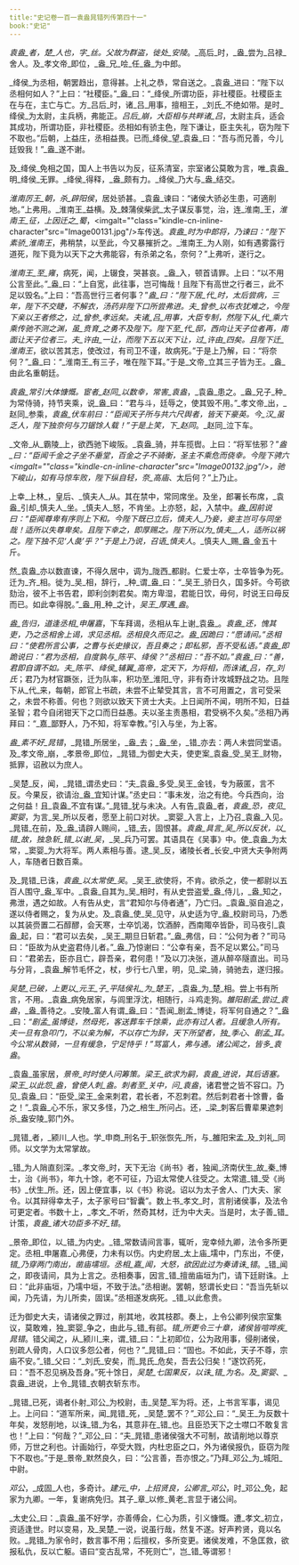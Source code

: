 ```yaml
---
title:"史记卷一百一袁盎晁错列传第四十一"
book:"史记"
---
```

_袁盎_者，_楚_人也，字_丝_。父故为群盗，徙处_安陵_。_高后_时，_盎_尝为_吕禄_舍人。及_孝文帝_即位，_盎_兄_哙_任_盎_为中郎。

_绛侯_为丞相，朝罢趋出，意得甚。上礼之恭，常自送之。_袁盎_进曰：“陛下以丞相何如人？”上曰：“社稷臣。”_盎_曰：“_绛侯_所谓功臣，非社稷臣。社稷臣主在与在，主亡与亡。方_吕后_时，诸_吕_用事，擅相王，_刘氏_不绝如带。是时_绛侯_为太尉，主兵柄，弗能正。_吕后_崩，大臣相与共畔诸_吕_，太尉主兵，适会其成功，所谓功臣，非社稷臣。丞相如有骄主色，陛下谦让，臣主失礼，窃为陛下不取也。”后朝，上益庄，丞相益畏。已而_绛侯_望_袁盎_曰：“吾与而兄善，今儿廷毁我！”_盎_遂不谢。

及_绛侯_免相之国，国人上书告以为反，征系清室，宗室诸公莫敢为言，唯_袁盎_明_绛侯_无罪。_绛侯_得释，_盎_颇有力。_绛侯_乃大与_盎_结交。

_淮南厉王_朝，杀_辟阳侯_，居处骄甚。_袁盎_谏曰：“诸侯大骄必生患，可適削地。”上弗用。_淮南王_益横。及_棘蒲侯柴武_太子谋反事觉，治，连_淮南_王，_淮南王_征，上因迁之_蜀_，<imgalt=""class="kindle-cn-inline-character"src="Image00131.jpg"/>车传送。_袁盎_时为中郎将，乃谏曰：“陛下素骄_淮南王_，弗稍禁，以至此，今又暴摧折之。_淮南王_为人刚，如有遇雾露行道死，陛下竟为以天下之大弗能容，有杀弟之名，奈何？”上弗听，遂行之。

_淮南王_至_雍_，病死，闻，上辍食，哭甚哀。_盎_入，顿首请罪。上曰：“以不用公言至此。”_盎_曰：“上自宽，此往事，岂可悔哉！且陛下有高世之行者三，此不足以毁名。”上曰：“吾高世行三者何事？”_盎_曰：“陛下居_代_时，太后尝病，三年，陛下不交睫，不解衣，汤药非陛下口所尝弗进。夫_曾参_以布衣犹难之，今陛下亲以王者修之，过_曾参_孝远矣。夫诸_吕_用事，大臣专制，然陛下从_代_乘六乘传驰不测之渊，虽_贲育_之勇不及陛下。陛下至_代_邸，西向让天子位者再，南面让天子位者三。夫_许由_一让，而陛下五以天下让，过_许由_四矣。且陛下迁_淮南王_，欲以苦其志，使改过，有司卫不谨，故病死。”于是上乃解，曰：“将奈何？”_盎_曰：“_淮南王_有三子，唯在陛下耳。”于是_文帝_立其三子皆为王。_盎_由此名重朝廷。

_袁盎_常引大体慷慨。宦者_赵同_以数幸，常害_袁盎_，_袁盎_患之。_盎_兄子_种_为常侍骑，持节夹乘，说_盎_曰：“君与斗，廷辱之，使其毁不用。”_孝文帝_出，_赵同_参乘，_袁盎_伏车前曰：“臣闻天子所与共六尺舆者，皆天下豪英。今_汉_虽乏人，陛下独奈何与刀锯馀人载！”于是上笑，下_赵同_。_赵同_泣下车。

_文帝_从_霸陵_上，欲西驰下峻阪。_袁盎_骑，并车揽辔。上曰：“将军怯邪？”_盎_曰：“臣闻千金之子坐不垂堂，百金之子不骑衡，圣主不乘危而侥幸。今陛下骋六<imgalt=""class="kindle-cn-inline-character"src="Image00132.jpg"/>，驰下峻山，如有马惊车败，陛下纵自轻，奈_高庙_、太后何？”上乃止。

上幸_上林_，皇后、_慎夫人_从。其在禁中，常同席坐。及坐，郎署长布席，_袁盎_引却_慎夫人_坐。_慎夫人_怒，不肯坐。上亦怒，起，入禁中。_盎_因前说曰：“臣闻尊卑有序则上下和。今陛下既已立后，_慎夫人_乃妾，妾主岂可与同坐哉！适所以失尊卑矣。且陛下幸之，即厚赐之。陛下所以为_慎夫__人_，适所以祸之。陛下独不见‘人彘’乎？”于是上乃说，召语_慎夫人_。_慎夫人_赐_盎_金五十斤。

然_袁盎_亦以数直谏，不得久居中，调为_陇西_都尉。仁爱士卒，士卒皆争为死。迁为_齐_相。徙为_吴_相，辞行，_种_谓_盎_曰：“_吴王_骄日久，国多奸。今苟欲劾治，彼不上书告君，即利剑刺君矣。南方卑湿，君能日饮，毋何，时说王曰毋反而已。如此幸得脱。”_盎_用_种_之计，_吴王_厚遇_盎_。

_盎_告归，道逢丞相_申屠嘉_，下车拜谒，丞相从车上谢_袁盎_。_袁盎_还，愧其吏，乃之丞相舍上谒，求见丞相。丞相良久而见之。_盎_因跪曰：“愿请间。”丞相曰：“使君所言公事，之曹与长史掾议，吾且奏之；即私邪，吾不受私语。”_袁盎_即跪说曰：“君为丞相，自度孰与_陈平_、_绛侯_？”丞相曰：“吾不如。”_袁盎_曰：“善，君即自谓不如。夫_陈平_、_绛侯_辅翼_高帝_，定天下，为将相，而诛诸_吕_，存_刘氏_；君乃为材官蹶张，迁为队率，积功至_淮阳_守，非有奇计攻城野战之功。且陛下从_代_来，每朝，郎官上书疏，未尝不止辇受其言，言不可用置之，言可受采之，未尝不称善。何也？则欲以致天下贤士大夫。上日闻所不闻，明所不知，日益圣智；君今自闭钳天下之口而日益愚。夫以圣主责愚相，君受祸不久矣。”丞相乃再拜曰：“_嘉_鄙野人，乃不知，将军幸教。”引入与坐，为上客。

_盎_素不好_晁错_，_晁错_所居坐，_盎_去；_盎_坐，_错_亦去：两人未尝同堂语。及_孝文帝_崩，_孝景帝_即位，_晁错_为御史大夫，使吏案_袁盎_受_吴王_财物，抵罪，诏赦以为庶人。

_吴楚_反，闻，_晁错_谓丞史曰：“夫_袁盎_多受_吴王_金钱，专为蔽匿，言不反。今果反，欲请治_盎_宜知计谋。”丞史曰：“事未发，治之有绝。今兵西向，治之何益！且_袁盎_不宜有谋。”_晁错_犹与未决。人有告_袁盎_者，_袁盎_恐，夜见_窦婴_，为言_吴_所以反者，愿至上前口对状。_窦婴_入言上，上乃召_袁盎_入见。_晁错_在前，及_盎_请辟人赐间，_错_去，固恨甚。_袁盎_具言_吴_所以反状，以_错_故，独急斩_错_以谢_吴_，_吴_兵乃可罢。其语具在《吴事》中。使_袁盎_为太常，_窦婴_为大将军。两人素相与善。逮_吴_反，诸陵长者_长安_中贤大夫争附两人，车随者日数百乘。

及_晁错_已诛，_袁盎_以太常使_吴_。_吴王_欲使将，不肯。欲杀之，使一都尉以五百人围守_盎_军中。_袁盎_自其为_吴_相时，有从史尝盗爱_盎_侍儿，_盎_知之，弗泄，遇之如故。人有告从史，言“君知尔与侍者通”，乃亡归。_袁盎_驱自追之，遂以侍者赐之，复为从史。及_袁盎_使_吴_见守，从史适为守_盎_校尉司马，乃悉以其装赍置二石醇醪，会天寒，士卒饥渴，饮酒醉，西南陬卒皆卧，司马夜引_袁盎_起，曰：“君可以去矣，_吴王_期旦日斩君。”_盎_弗信，曰：“公何为者？”司马曰：“臣故为从史盗君侍儿者。”_盎_乃惊谢曰：“公幸有亲，吾不足以累公。”司马曰：“君弟去，臣亦且亡，辟吾亲，君何患！”及以刀决张，道从醉卒隧直出。司马与分背，_袁盎_解节毛怀之，杖，步行七八里，明，见_梁_骑，骑驰去，遂归报。

_吴楚_已破，上更以_元王_子_平陆侯礼_为_楚王_，_袁盎_为_楚_相。尝上书有所言，不用。_袁盎_病免居家，与闾里浮沈，相随行，斗鸡走狗。_雒阳剧孟_尝过_袁盎_，_盎_善待之。_安陵_富人有谓_盎_曰：“吾闻_剧孟_博徒，将军何自通之？”_盎_曰：“_剧孟_虽博徒，然母死，客送葬车千馀乘，此亦有过人者。且缓急人所有。夫一旦有急叩门，不以亲为解，不以存亡为辞，天下所望者，独_季心_、_剧孟_耳。今公常从数骑，一旦有缓急，宁足恃乎！”骂富人，弗与通。诸公闻之，皆多_袁盎_。

_袁盎_虽家居，_景帝_时时使人问筹策。_梁王_欲求为嗣，_袁盎_进说，其后语塞。_梁王_以此怨_盎_，曾使人刺_盎_。刺者至_关中_，问_袁盎_，诸君誉之皆不容口。乃见_袁盎_曰：“臣受_梁王_金来刺君，君长者，不忍刺君。然后刺君者十馀曹，备之！”_袁盎_心不乐，家又多怪，乃之_棓生_所问占。还，_梁_刺客后曹辈果遮刺杀_盎安陵_郭门外。

_晁错_者，_颍川_人也。学_申商_刑名于_轵张恢先_所，与_雒阳宋孟_及_刘礼_同师。以文学为太常掌故。

_错_为人陗直刻深。_孝文帝_时，天下无治《尚书》者，独闻_济南伏生_故_秦_博士，治《尚书》，年九十馀，老不可征，乃诏太常使人往受之。太常遣_错_受《尚书》_伏生_所。还，因上便宜事，以《书》称说。诏以为太子舍人、门大夫、家令。以其辩得幸太子，太子家号曰“智囊”。数上书_孝文_时，言削诸侯事，及法令可更定者。书数十上，_孝文_不听，然奇其材，迁为中大夫。当是时，太子善_错_计策，_袁盎_诸大功臣多不好_错_。

_景帝_即位，以_错_为内史。_错_常数请间言事，辄听，宠幸倾九卿，法令多所更定。丞相_申屠嘉_心弗便，力未有以伤。内史府居_太上庙_壖中，门东出，不便，_错_乃穿两门南出，凿庙壖垣。丞相_嘉_闻，大怒，欲因此过为奏请诛_错_。_错_闻之，即夜请间，具为上言之。丞相奏事，因言_错_擅凿庙垣为门，请下廷尉诛。上曰：“此非庙垣，乃壖中垣，不致于法。”丞相谢。罢朝，怒谓长史曰：“吾当先斩以闻，乃先请，为儿所卖，固误。”丞相遂发病死。_错_以此愈贵。

迁为御史大夫，请诸侯之罪过，削其地，收其枝郡。奏上，上令公卿列侯宗室集议，莫敢难，独_窦婴_争之，由此与_错_有郤。_错_所更令三十章，诸侯皆喧哗疾_晁错_。错父闻之，从_颍川_来，谓_错_曰：“上初即位，公为政用事，侵削诸侯，别疏人骨肉，人口议多怨公者，何也？”_晁错_曰：“固也。不如此，天子不尊，宗庙不安。”_错_父曰：“_刘氏_安矣，而_晁氏_危矣，吾去公归矣！”遂饮药死，曰：“吾不忍见祸及吾身。”死十馀日，_吴楚_七国果反，以诛_错_为名。及_窦婴_、_袁盎_进说，上令_晁错_衣朝衣斩东市。

_晁错_已死，谒者仆射_邓公_为校尉，击_吴楚_军为将。还，上书言军事，谒见上。上问曰：“道军所来，闻_晁错_死，_吴楚_罢不？”_邓公_曰：“_吴王_为反数十年矣，发怒削地，以诛_错_为名，其意非在_错_也。且臣恐天下之士噤口不敢复言也！”上曰：“何哉？”_邓公_曰：“夫_晁错_患诸侯强大不可制，故请削地以尊京师，万世之利也。计画始行，卒受大戮，内杜忠臣之口，外为诸侯报仇，臣窃为陛下不取也。”于是_景帝_默然良久，曰：“公言善，吾亦恨之。”乃拜_邓公_为_城阳_中尉。

_邓公_，_成固_人也，多奇计。_建元_中，上招贤良，公卿言_邓公_，时_邓公_免，起家为九卿。一年，复谢病免归。其子_章_以修_黄老_言显于诸公间。

_太史公_曰：_袁盎_虽不好学，亦善傅会，仁心为质，引义慷慨。遭_孝文_初立，资适逢世。时以变易，及_吴楚_一说，说虽行哉，然复不遂。好声矜贤，竟以名败。_晁错_为家令时，数言事不用；后擅权，多所变更。诸侯发难，不急匡救，欲报私仇，反以亡躯。语曰“变古乱常，不死则亡”，岂_错_等谓邪！
